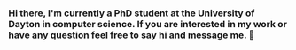 ### Hi there, I'm currently a PhD student at the University of Dayton in computer science. If you are interested in my work or have any question feel free to say hi and message me. 👋

<!--
**DYT-Flyer/DYT-Flyer** is a ✨ _special_ ✨ repository because its `README.md` (this file) appears on your GitHub profile.

Here are some ideas to get you started:

- 🔭 I’m currently working on ...
- 🌱 I’m currently learning ...
- 👯 I’m looking to collaborate on ...
- 🤔 I’m looking for help with ...
- 💬 Ask me about ...
- 📫 How to reach me: ...
- 😄 Pronouns: ...
- ⚡ Fun fact: ...
-->
